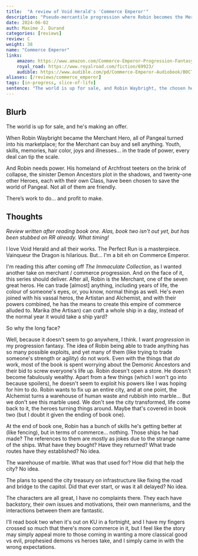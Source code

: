 ```yaml
---
title:  "A review of Void Herald's 'Commerce Emperor'"
description: "Pseudo-mercantile progression where Robin becomes the Merchant hero."
date: 2024-06-02
auth: Maxime J. Durand
categories: [reviews]
review: C
weight: 38
name: "Commerce Emperor"
links:
    amazon: https://www.amazon.com/Commerce-Emperor-Progression-Fantasy-Epic-ebook/dp/B0CRF8V452
    royal_road: https://www.royalroad.com/fiction/69923/
    audible: https://www.audible.com/pd/Commerce-Emperor-Audiobook/B0CTRFSSG1
aliases: [/reviews/commerce_emperor]
tags: [in-progress, slice-of-life]
sentence: "The world is up for sale, and Robin Waybright, the chosen hero Merchant, is making an offer."
---
```


## Blurb

The world is up for sale, and he's making an offer.


When Robin Waybright became the Merchant Hero, all of Pangeal turned into his marketplace; for the Merchant can buy and sell anything. Youth, skills, memories, hair color, joys and illnesses… in the trade of power, every deal can tip the scale.

And Robin needs power. His homeland of Archfrost teeters on the brink of collapse, the sinister Demon Ancestors plot in the shadows, and twenty-one other Heroes, each with their own Class, have been chosen to save the world of Pangeal. Not all of them are friendly.

There’s work to do… and profit to make.

## Thoughts

*Review written after reading book one. Alas, book two isn't out yet, but has been stubbed on RR already. What timing!*

I love Void Herald and all their works. The Perfect Run is a masterpiece. Vainqueur the Dragon is hilarious. But... I'm a bit eh on Commerce Emperor.

I'm reading this after coming off *The Immaculate Collection*, as I wanted another take on merchant / commerce progression. And on the face of it, this series should deliver. After all, Robin is the Merchant, one of the seven great heros. He can trade [almost] anything, including years of life, the colour of someone's eyes, or, you know, normal things as well. He's even joined with his vassal heros, the Artistan and Alchemist, and with their powers combined, he has the means to create this empire of commerce alluded to. Marika (the Artisan) can craft a whole ship in a day, instead of the normal year it would take a ship yard?

So why the long face?

Well, because it doesn't seem to go anywhere, I think. I want *progression* in my progression fantasy. The idea of Robin being able to trade anything has so many possible exploits, and yet many of them (like trying to trade someone's strength or agility) do not work. Even with the things that *do* work, most of the book is spent worrying about the Demonic Ancestors and their bid to screw everyone's life up. Robin doesn't open a store. He doesn't become fabulously wealthy. Apart from a few things (which I won't go into because spoilers), he doesn't seem to exploit his powers like I was hoping for him to do. Robin wants to fix up an entire city, and at one point, the Alchemist turns a warehouse of human waste and rubbish into marble... But we don't see this marble used. We don't see the city transformed, life come back to it, the heroes turning things around. Maybe that's covered in book two (but I doubt it given the ending of book one).

At the end of book one, Robin has a bunch of skills he's getting better at (like fencing), but in terms of commerce... nothing. Those ships he had made? The references to them are mostly as jokes due to the strange name of the ships. What have they bought? Have they returned? What trade routes have they established? No idea.

The warehouse of marble. What was that used for? How did that help the city? No idea.

The plans to spend the city treasury on infrastructure like fixing the road and bridge to the capitol. Did that ever start, or was it all delayed? No idea.

The characters are all great, I have no complaints there. They each have backstory, their own issues and motivations, their own mannerisms, and the interactions between them are fantastic.

I'll read book two when it's out on KU in a fortnight, and I have my fingers crossed so much that there's more commerce in it, but I feel like the story may simply appeal more to those coming in wanting a more classical good vs evil, prophesied demons vs heroes take, and I simply came in with the wrong expectations.